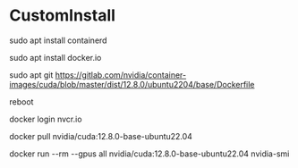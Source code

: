 # CustomInstall

sudo apt install containerd

sudo apt install docker.io

sudo apt git https://gitlab.com/nvidia/container-images/cuda/blob/master/dist/12.8.0/ubuntu2204/base/Dockerfile

reboot

docker login nvcr.io





docker pull nvidia/cuda:12.8.0-base-ubuntu22.04

docker run --rm --gpus all nvidia/cuda:12.8.0-base-ubuntu22.04 nvidia-smi
